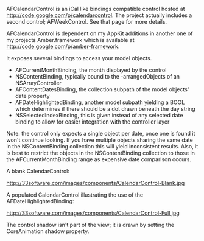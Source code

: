 AFCalendarControl is an iCal like bindings compatible control hosted at http://code.google.com/p/calendarcontrol. The project actually includes a second control; AFWeekControl. See that page for more details.

AFCalendarControl is dependent on my AppKit additions in another one of my projects Amber.framework which is available at http://code.google.com/p/amber-framework.

It exposes several bindings to access your model objects.


* AFCurrentMonthBinding, the month displayed by the control
* NSContentBinding, typically bound to the -arrangedObjects of an NSArrayController 
* AFContentDatesBinding, the collection subpath of the model objects' date property
* AFDateHighlightedBinding, another model subpath yielding a BOOL which determines if there should be a dot drawn beneath the day string
* NSSelectedIndexBinding, this is given instead of any selected date binding to allow for easier integration with the controller layer


Note: the control only expects a single object per date, once one is found it won't continue looking. If you have multiple objects sharing the same date in the NSContentBinding collection this will yield inconsistent results. Also, it is best to restrict the objects in the NSContentBinding collection to those in the AFCurrentMonthBinding range as expensive date comparison occurs.


A blank CalendarControl:

http://33software.com/images/components/CalendarControl-Blank.jpg

A populated CalendarControl illustrating the use of the AFDateHighlightedBinding:

http://33software.com/images/components/CalendarControl-Full.jpg


The control shadow isn't part of the view; it is drawn by setting the CoreAnimation shadow property.
